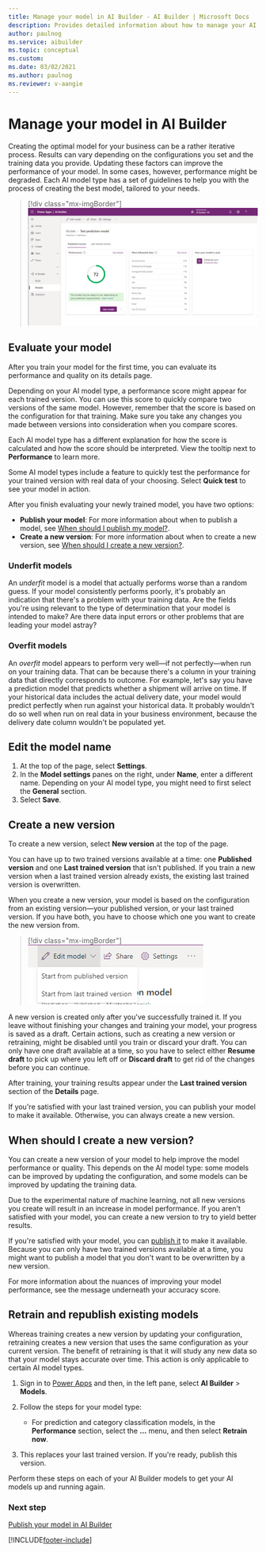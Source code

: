 ```yaml
---
title: Manage your model in AI Builder - AI Builder | Microsoft Docs
description: Provides detailed information about how to manage your AI models in AI Builder.
author: paulnog
ms.service: aibuilder
ms.topic: conceptual
ms.custom: 
ms.date: 03/02/2021
ms.author: paulnog
ms.reviewer: v-aangie
---
```


# Manage your model in AI Builder

Creating the optimal model for your business can be a rather iterative process. Results can vary depending on the configurations you set and the training data you provide. Updating these factors can improve the performance of your model. In some cases, however, performance might be degraded. Each AI model type has a set of guidelines to help you with the process of creating the best model, tailored to your needs.

> [!div class="mx-imgBorder"]
> ![Manage AI model screen](media/manage-model.png "Manage AI model screen")

## Evaluate your model

After you train your model for the first time, you can evaluate its performance and quality on its details page.

Depending on your AI model type, a performance score might appear for each trained version. You can use this score to quickly compare two versions of the same model. However, remember that the score is based on the configuration for that training. Make sure you take any changes you made between versions into consideration when you compare scores.

Each AI model type has a different explanation for how the score is calculated and how the score should be interpreted. View the tooltip next to **Performance** to learn more.

Some AI model types include a feature to quickly test the performance for your trained version with real data of your choosing. Select **Quick test** to see your model in action.

After you finish evaluating your newly trained model, you have two options:

- **Publish your model**: For more information about when to publish a model, see [When should I publish my model?](publish-model.md#when-should-i-publish-my-model).
- **Create a new version**: For more information about when to create a new version, see [When should I create a new version?](#when-should-i-create-a-new-version).

### Underfit models

An _underfit_ model is a model that actually performs worse than a random guess. If your model consistently performs poorly, it's probably an indication that there's a problem with your training data. Are the fields you're using relevant to the type of determination that your model is intended to make? Are there data input errors or other problems that are leading your model astray?

### Overfit models

An _overfit_ model appears to perform very well&mdash;if not perfectly&mdash;when run on your training data. That can be because there's a column in your training data that directly corresponds to outcome. For example, let's say you have a prediction model that predicts whether a shipment will arrive on time. If your historical data includes the actual delivery date, your model would predict perfectly when run against your historical data. It probably wouldn't do so well when run on real data in your business environment, because the delivery date column wouldn't be populated yet.

## Edit the model name

1. At the top of the page, select **Settings**.
2. In the **Model settings** panes on the right, under **Name**, enter a different name. Depending on your AI model type, you might need to first select the **General** section.
3. Select **Save**.

## Create a new version

To create a new version, select **New version** at the top of the page.

You can have up to two trained versions available at a time: one **Published version** and one **Last trained version** that isn't published. If you train a new version when a last trained version already exists, the existing last trained version is overwritten.

When you create a new version, your model is based on the configuration from an existing version—your published version, or your last trained version. If you have both, you have to choose which one you want to create the new version from.

> [!div class="mx-imgBorder"]
> ![New version menu](media/new-version-menu.png "New version menu")

A new version is created only after you've successfully trained it. If you leave without finishing your changes and training your model, your progress is saved as a draft. Certain actions, such as creating a new version or retraining, might be disabled until you train or discard your draft. You can only have one draft available at a time, so you have to select either **Resume draft** to pick up where you left off or **Discard draft** to get rid of the changes before you can continue.

After training, your training results appear under the **Last trained version** section of the **Details** page.

If you're satisfied with your last trained version, you can publish your model to make it available. Otherwise, you can always create a new version.

## When should I create a new version?

You can create a new version of your model to help improve the model performance or quality. This depends on the AI model type: some models can be improved by updating the configuration, and some models can be improved by updating the training data.

Due to the experimental nature of machine learning, not all new versions you create will result in an increase in model performance. If you aren't satisfied with your model, you can create a new version to try to yield better results.

If you're satisfied with your model, you can [publish it](publish-model.md) to make it available. Because you can only have two trained versions available at a time, you might want to publish a model that you don't want to be overwritten by a new version.

For more information about the nuances of improving your model performance, see the message underneath your accuracy score.

## Retrain and republish existing models

Whereas training creates a new version by updating your configuration, retraining creates a new version that uses the same configuration as your current version. The benefit of retraining is that it will study any new data so that your model stays accurate over time. This action is only applicable to certain AI model types.

1. Sign in to [Power Apps](https://make.powerapps.com/) and then, in the left pane, select **AI Builder** > **Models**.
1. Follow the steps for your model type:<!--This organization is pretty awkward. Is it just a way to make this section easy to expand when other model types get this functionality? I think it might be better to preface this whole procedure with a note that it applies to prediction and category classification models only, then switch it around when other models get on board.-->
    - For prediction and category classification models, in the **Performance** section, select the **…** menu, and then select **Retrain now**.

1. This replaces your last trained version. If you're ready, publish this version.

Perform these steps on each of your AI Builder models to get your AI models up and running again.

### Next step

[Publish your model in AI Builder](publish-model.md)


[!INCLUDE[footer-include](includes/footer-banner.md)]